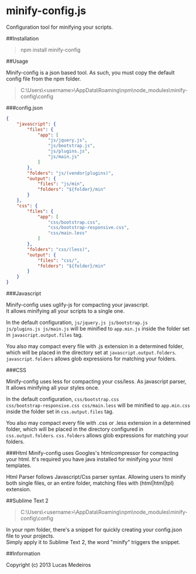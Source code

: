 minify-config.js
================
Configuration tool for minifying your scripts.


##Installation

> npm install minify-config


##Usage

Minify-config is a json based tool. As such, you must copy the default config file from the npm folder.

> C:\Users\\&lt;username&gt;\AppData\Roaming\npm\node_modules\minify-config\config

###config.json  

```json
{
    "javascript": {
        "files": {
            "app": [
                "js/jquery.js",
                "js/bootstrap.js",              
                "js/plugins.js",
                "js/main.js"
            ]
        },
        "folders": "js/(vendor|plugins)",
        "output": {
            "files": "js/min",
            "folders": "${folder}/min"
        }
    },
    "css": {
        "files": {
            "app": [
                "css/bootstrap.css",
                "css/bootstrap-responsive.css",
                "css/main.less"
            ]
        },
        "folders": "css/(less)",
        "output": {
            "files": "css/",
            "folders": "${folder}/min"
        }
    }
}
```
    
###Javascript

Minify-config uses uglify-js for compacting your javascript.  
It allows minifying all your scripts to a single one.

In the default configuration, 
<code>js/jquery.js js/bootstrap.js js/plugins.js js/main.js</code>
will be minified to <code>app.min.js</code> inside the folder set in <code>javascript.output.files</code> tag.

You also may compact every file with .js extension in a determined folder, 
which will be placed in the directory set at <code>javascript.output.folders</code>.
<code>javascript.folders</code> allows glob expressions for matching your folders.
  

###CSS

Minify-config uses less for compacting your css/less.
As javascript parser, It allows minifying all your styles once.

In the default configuration, 
<code>css/bootstrap.css css/bootstrap-responsive.css css/main.less</code>
will be minified to <code>app.min.css</code> inside the folder set in <code>css.output.files</code> tag.

You also may compact every file with .css or .less extension in a determined folder, 
which will be placed in the directory configured in <code>css.output.folders</code>.
<code>css.folders</code> allows glob expressions for matching your folders.
  

###Html
Minify-config uses Googles's htmlcompressor for compacting your html. 
It's required you have java installed for minifying your html templates.

Html Parser follows Javascript/Css parser syntax. Allowing users to minify both single files, or an entire folder, matching files with (html|html|tpl) extension.

##Sublime Text 2

> C:\Users\\&lt;username&gt;\AppData\Roaming\npm\node_modules\minify-config\config

In your npm folder, there's a snippet for quickly creating your config.json file to your projects.    
Simply apply it to Sublime Text 2, the word "minify" triggers the snippet.
    

##Information

Copyright (c) 2013 Lucas Medeiros